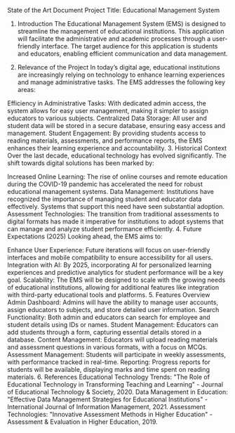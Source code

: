 State of the Art Document
Project Title: Educational Management System
1. Introduction
The Educational Management System (EMS) is designed to streamline the management of educational institutions. This application will facilitate the administrative and academic processes through a user-friendly interface. The target audience for this application is students and educators, enabling efficient communication and data management.

2. Relevance of the Project
In today’s digital age, educational institutions are increasingly relying on technology to enhance learning experiences and manage administrative tasks. The EMS addresses the following key areas:

Efficiency in Administrative Tasks: With dedicated admin access, the system allows for easy user management, making it simpler to assign educators to various subjects.
Centralized Data Storage: All user and student data will be stored in a secure database, ensuring easy access and management.
Student Engagement: By providing students access to reading materials, assessments, and performance reports, the EMS enhances their learning experience and accountability.
3. Historical Context
Over the last decade, educational technology has evolved significantly. The shift towards digital solutions has been marked by:

Increased Online Learning: The rise of online courses and remote education during the COVID-19 pandemic has accelerated the need for robust educational management systems.
Data Management: Institutions have recognized the importance of managing student and educator data effectively. Systems that support this need have seen substantial adoption.
Assessment Technologies: The transition from traditional assessments to digital formats has made it imperative for institutions to adopt systems that can manage and analyze student performance efficiently.
4. Future Expectations (2025)
Looking ahead, the EMS aims to:

Enhance User Experience: Future iterations will focus on user-friendly interfaces and mobile compatibility to ensure accessibility for all users.
Integration with AI: By 2025, incorporating AI for personalized learning experiences and predictive analytics for student performance will be a key goal.
Scalability: The EMS will be designed to scale with the growing needs of educational institutions, allowing for additional features like integration with third-party educational tools and platforms.
5. Features Overview
Admin Dashboard: Admins will have the ability to manage user accounts, assign educators to subjects, and store detailed user information.
Search Functionality: Both admin and educators can search for employee and student details using IDs or names.
Student Management: Educators can add students through a form, capturing essential details stored in a database.
Content Management: Educators will upload reading materials and assessment questions in various formats, with a focus on MCQs.
Assessment Management: Students will participate in weekly assessments, with performance tracked in real-time.
Reporting: Progress reports for students will be available, displaying marks and time spent on reading materials.
6. References
Educational Technology Trends: "The Role of Educational Technology in Transforming Teaching and Learning" - Journal of Educational Technology & Society, 2020.
Data Management in Education: "Effective Data Management Strategies for Educational Institutions" - International Journal of Information Management, 2021.
Assessment Technologies: "Innovative Assessment Methods in Higher Education" - Assessment & Evaluation in Higher Education, 2019.
